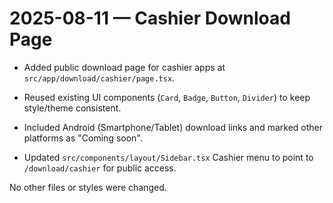 # 2025-08-11 — Cashier Download Page

- Added public download page for cashier apps at `src/app/download/cashier/page.tsx`.
- Reused existing UI components (`Card`, `Badge`, `Button`, `Divider`) to keep style/theme consistent.
- Included Android (Smartphone/Tablet) download links and marked other platforms as "Coming soon".

- Updated `src/components/layout/Sidebar.tsx` Cashier menu to point to `/download/cashier` for public access.

No other files or styles were changed.
